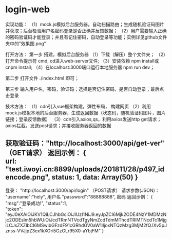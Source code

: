 # login-web
实现功能： 
（1）mock.js模拟后台服务器。自动扫描路由；生成随机验证码图片并获取；后台检验用户名密码登录是否正确并反馈数据；
（2）用户需要输入正确的密码验证码才能登录；并且有记住密码，自动登录等功能；实例详见github文件夹中的"效果图.png"


打开方法：
第一步  搭建，模拟后台服务器
（1）下载（解压）整个文件夹；
（2）打开命令提示符 cmd, cd进入web-server文件; 
（3）安装依赖 npm install或cnpm install; 
（4）在localhost:3000端口运行本地服务器 npm run dev；

第二步 打开文件 ./index.html 即可；

第三步 输入用户名，密码，验证码；选择是否记住密码，是否自动登录；最后点击登录

技术方法：
（1）cdn引入vue框架构建，弹性布局， 构建网页
（2）利用mock.js模拟本地的后台服务器，生成返回数据（状态码，随机验证码图片，图片链接；登录反馈数据）
（3）cdn引入axios,qs，利用axios发送http get请求；axios拦截，发送post请求；并接收服务器返回的数据

获取验证码："http://localhost:3000/api/get-ver" （GET请求）
返回示例：
     {   
         url: "test.iwoyi.cn:8899/uploads/201811/28/p497_idencode.png", 
         status: 1,
         data: Array(50)
     }
------------------------------------------

登录： "http://localhost:3000/api/login"  （POST请求）
请求参数(JSON)：
	"username":"hely",	用户名
	"password":"88888888", 密码
返回示例：
    {
    "msg":"登录成功!",
    "status":1,  
    "token":    "eyJ0eXAiOiJKV1QiLCJhbGciOiJIUzI1NiJ9.eyJpZCI6Mjk2ODE4NzY1MDMzNjc2ODEsIm5hbWUiOiJcdTRmNTVcdTgyNmZcdTdmMThcdTRlMTNcdTc1MjgiLCJsZXZlbCI6MSwibGFzdF91cGRhdGV0aW1lIjoxNTQzMzg3MjM2fQ.lXv5pJznss-VVJjpZ3ex1kXOri5GzGLr95X0-aYbjFM"
    }
